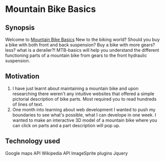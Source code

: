 # Mountain Bike Basics

## Synopsis
Welcome to [Mountain Bike Basics](show-both-staged-and-unstaged-changes)
New to the biking world? Should you buy a bike with both front and back suspension? Buy a bike with more gears? less? what is a derailer?!
MTB-basics will help you understand the different functioning parts of a mountain bike from gears to the front hydraulic suspension. 

## Motivation

1. I have just learnt about maintaining a mountain bike and upon researching there weren't any intuitive websites that offered a simple pictorial description of bike parts. Most required you to read hundreds of lines of text. 
2. One month into learning about web development I wanted to push my boundaries to see what's possible, what I can develope in one week. I wanted to make an interactive 3D model of a mountain bike where you can click on parts and a part description will pop up.

## Technology used

Google maps API
Wikipedia API
ImageSprite plugins
Jquery



